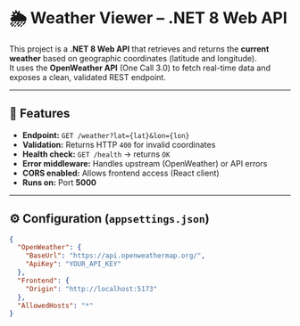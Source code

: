 # 🌦 Weather Viewer – .NET 8 Web API

This project is a **.NET 8 Web API** that retrieves and returns the **current weather** based on geographic coordinates (latitude and longitude).  
It uses the **OpenWeather API** (One Call 3.0) to fetch real-time data and exposes a clean, validated REST endpoint.

---

## 🚀 Features
- **Endpoint:** `GET /weather?lat={lat}&lon={lon}`
- **Validation:** Returns HTTP `400` for invalid coordinates
- **Health check:** `GET /health` → returns `OK`
- **Error middleware:** Handles upstream (OpenWeather) or API errors
- **CORS enabled:** Allows frontend access (React client)
- **Runs on:** Port **5000**

---

## ⚙️ Configuration (`appsettings.json`)
```json
{
  "OpenWeather": {
    "BaseUrl": "https://api.openweathermap.org/",
    "ApiKey": "YOUR_API_KEY"
  },
  "Frontend": {
    "Origin": "http://localhost:5173"
  },
  "AllowedHosts": "*"
}
